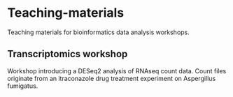 # Teaching-materials
Teaching materials for bioinformatics data analysis workshops.
## Transcriptomics workshop 
Workshop introducing a DESeq2 analysis of RNAseq count data. Count files originate from an itraconazole drug treatment experiment on Aspergillus fumigatus.
